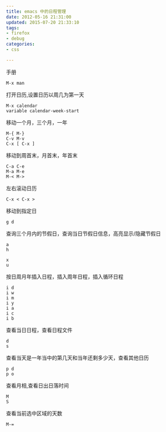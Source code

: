```yaml
---
title: emacs 中的日程管理
date: 2012-05-16 21:31:00
updated: 2015-07-20 21:33:10
tags: 
- firefox
- debug
categories: 
- css

---
```

 手册

    M-x man

打开日历,设置日历以周几为第一天

    M-x calendar
    variable calendar-week-start

移动一个月，三个月，一年

    M-{ M-}
    C-v M-v
    C-x [ C-x ]

<!--more-->


移动到周首末，月首末，年首末

    C-a C-e
    M-a M-e
    M-< M->

左右滚动日历

    C-x < C-x >

移动到指定日

    g d

查询三个月内的节假日，查询当日节假日信息，高亮显示/隐藏节假日

    a
    h

    x
    u

按日周月年插入日程，插入周年日程，插入循环日程

    i d
    i w
    i m
    i y
    i a
    i c
    i b

查看当日日程，查看日程文件

    d
    s

查看当天是一年当中的第几天和当年还剩多少天，查看其他日历

    p d
    p o

查看月相,查看日出日落时间

    M
    S

查看当前选中区域的天数

    M-=
